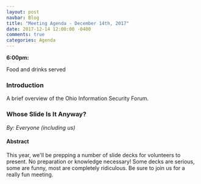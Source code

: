 ```yaml
---
layout: post
navbar: Blog
title: "Meeting Agenda - December 14th, 2017"
date: 2017-12-14 12:00:00 -0400
comments: true
categories: Agenda
---
```


**6:00pm:**

Food and drinks served

### Introduction

A brief overview of the Ohio Information Security Forum.

### **Whose Slide Is It Anyway?**
_By: Everyone (including us)_

#### Abstract

This year, we'll be prepping a number of slide decks for volunteers to present. No preparation or knowledge necessary! Some decks are serious, some are funny, most are completely ridiculous. Be sure to join us for a really fun meeting.


